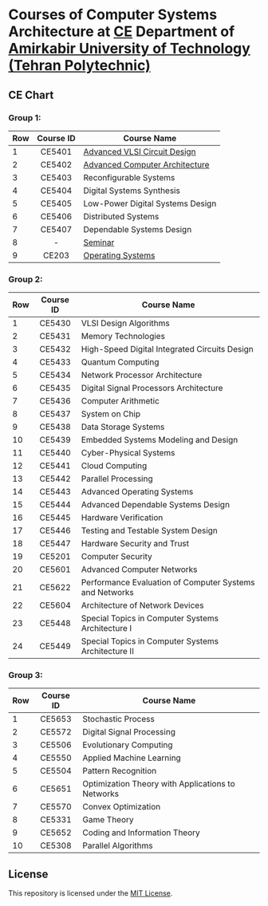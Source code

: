 # Courses of Computer Systems Architecture at [CE](https://ce.aut.ac.ir/) Department of [Amirkabir University of Technology (Tehran Polytechnic)](https://aut.ac.ir/en)


## CE Chart

### Group 1:
| Row  | Course ID |  Course Name |
| ------------- | :-: | ------------- |
| 1 | CE5401 | [Advanced VLSI Circuit Design](https://github.com/rezaAdinepour/M.Sc-AUT/tree/main/Advanced%20VLSI) |
| 2 | CE5402 | [Advanced Computer Architecture](https://github.com/rezaAdinepour/M.Sc-AUT/tree/main/Advanced%20Computer%20Architecture) |
| 3 | CE5403 | Reconfigurable Systems |
| 4 | CE5404 | Digital Systems Synthesis |
| 5 | CE5405 | Low-Power Digital Systems Design |
| 6 | CE5406 | Distributed Systems |
| 7 | CE5407 | Dependable Systems Design |
| 8 | - | [Seminar](https://github.com/rezaAdinepour/M.Sc-AUT/tree/main/Seminar) |
| 9 | CE203 | [Operating Systems](https://github.com/rezaAdinepour/M.Sc-AUT/tree/main/Operating%20Systems) |

### Group 2:
| Row  | Course ID |  Course Name |
| ------------- | :-: | ------------- |
| 1 | CE5430 | VLSI Design Algorithms |
| 2 | CE5431 | Memory Technologies |
| 3 | CE5432 | High-Speed Digital Integrated Circuits Design |
| 4 | CE5433 | Quantum Computing |
| 5 | CE5434 | Network Processor Architecture |
| 6 | CE5435 | Digital Signal Processors Architecture |
| 7 | CE5436 | Computer Arithmetic |
| 8 | CE5437 | System on Chip |
| 9 | CE5438 | Data Storage Systems |
| 10 | CE5439 | Embedded Systems Modeling and Design |
| 11 | CE5440 | Cyber-Physical Systems |
| 12 | CE5441 | Cloud Computing |
| 13 | CE5442 | Parallel Processing |
| 14 | CE5443 | Advanced Operating Systems |
| 15 | CE5444 | Advanced Dependable Systems Design |
| 16 | CE5445 | Hardware Verification |
| 17 | CE5446 | Testing and Testable System Design |
| 18 | CE5447 | Hardware Security and Trust |
| 19 | CE5201 | Computer Security |
| 20 | CE5601 | Advanced Computer Networks |
| 21 | CE5622 | Performance Evaluation of Computer Systems and Networks |
| 22 | CE5604 | Architecture of Network Devices |
| 23 | CE5448 | Special Topics in Computer Systems Architecture I |
| 24 | CE5449 | Special Topics in Computer Systems Architecture II |

### Group 3:
| Row  | Course ID |  Course Name |
| ------------- | :-: | ------------- |
| 1 | CE5653 | Stochastic Process |
| 2 | CE5572 | Digital Signal Processing |
| 3 | CE5506 | Evolutionary Computing |
| 4 | CE5550 | Applied Machine Learning |
| 5 | CE5504 | Pattern Recognition |
| 6 | CE5651 | Optimization Theory with Applications to Networks |
| 7 | CE5570 | Convex Optimization |
| 8 | CE5331 | Game Theory |
| 9 | CE5652 | Coding and Information Theory |
| 10 | CE5308 | Parallel Algorithms |



## License
This repository is licensed under the [MIT License](LICENSE).
